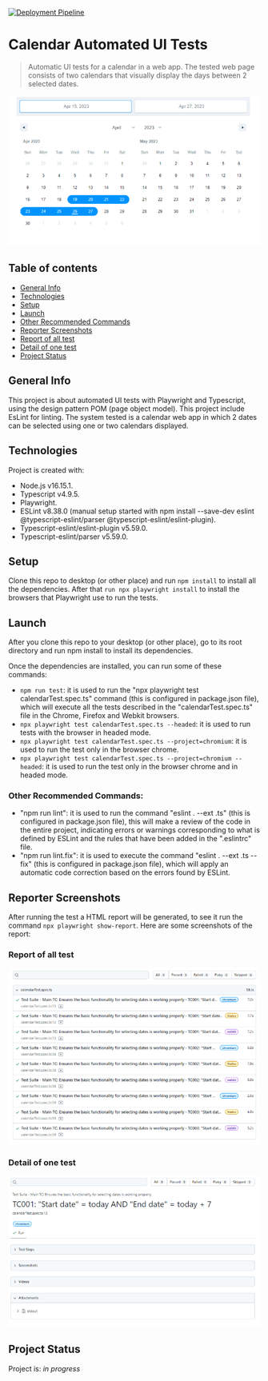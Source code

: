 [![Deployment Pipeline](https://github.com/JormanPzC/playwright-ui-automated-calendar-tests/actions/workflows/master-deployment-pipeline.yml/badge.svg)](https://github.com/JormanPzC/playwright-ui-automated-calendar-tests/actions/workflows/master-deployment-pipeline.yml)

# Calendar Automated UI Tests
> Automatic UI tests for a calendar in a web app. The tested web page consists of two calendars that visually display the days between 2 selected dates.

![Default calendar](images/calendar-default.png)


## Table of contents
* [General Info](#general-info)
* [Technologies](#technologies)
* [Setup](#setup)
* [Launch](#launch)
* [Other Recommended Commands](#other-recomended-commands)
* [Reporter Screenshots](#reporter-screenshots)
* [Report of all test](#all-test-report)
* [Detail of one test](#detail-test-report)
* [Project Status](#project-status)

## General Info
This project is about automated UI tests with Playwright and Typescript, using the design pattern POM (page object model). This project include EsLint for linting. The system tested is a calendar web app in which 2 dates can be selected using one or two calendars displayed.


## Technologies
Project is created with:

- Node.js v16.15.1.
- Typescript v4.9.5.
- Playwright.
- ESLint v8.38.0 (manual setup started with npm install --save-dev eslint @typescript-eslint/parser @typescript-eslint/eslint-plugin).
- Typescript-eslint/eslint-plugin v5.59.0.
- Typescript-eslint/parser v5.59.0.

## Setup
Clone this repo to desktop (or other place) and run `npm install` to install all the dependencies. After that `run npx playwright install` to install the browsers that Playwright use to run the tests.

## Launch
After you clone this repo to your desktop (or other place), go to its root directory and run npm install to install its dependencies.

Once the dependencies are installed, you can run some of these commands:

- `npm run test`: it is used to run the "npx playwright test calendarTest.spec.ts" command (this is configured in package.json file), which will execute all the tests described in the "calendarTest.spec.ts" file in the Chrome, Firefox and Webkit browsers.
- `npx playwright test calendarTest.spec.ts --headed`: it is used to run tests with the browser in headed mode.
- `npx playwright test calendarTest.spec.ts --project=chromium`: it is used to run the test only in the browser chrome.
- `npx playwright test calendarTest.spec.ts --project=chromium --headed`: it is used to run the test only in the browser chrome and in headed mode.

### Other Recommended Commands:

- "npm run lint": it is used to run the command "eslint . --ext .ts" (this is configured in package.json file), this will make a review of the code in the entire project, indicating errors or warnings corresponding to what is defined by ESLint and the rules that have been added in the ".eslintrc" file.
- "npm run lint.fix": it is used to execute the command "eslint . --ext .ts --fix" (this is configured in package.json file), which will apply an automatic code correction based on the errors found by ESLint.


## Reporter Screenshots
After running the test a HTML report will be generated, to see it run the command `npx playwright show-report`. Here are some screenshots of the report:
### Report of all test
![Report of all test](images/html-report.png)

### Detail of one test
![Detail of one test](images/html-report-test-detail.png)


## Project Status
Project is: _in progress_ 





